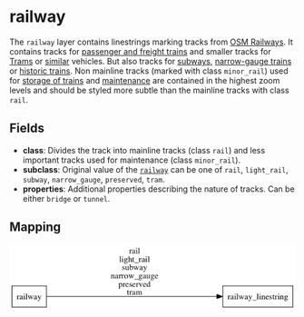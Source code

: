 # railway

The `railway` layer contains linestrings marking tracks from [OSM Railways](http://wiki.openstreetmap.org/wiki/Railways).
It contains tracks for [passenger and freight trains]() and smaller tracks for [Trams](http://wiki.openstreetmap.org/wiki/Tag:railway%3Dtram) or [similar](http://wiki.openstreetmap.org/wiki/Tag:railway%3Dlight_rail) vehicles. But also tracks for [subways](http://wiki.openstreetmap.org/wiki/Tag:railway%3Dsubway), [narrow-gauge trains](http://wiki.openstreetmap.org/wiki/Tag:railway%3Dnarrow_gauge) or [historic trains](http://wiki.openstreetmap.org/wiki/Tag:railway%3Dpreserved).
Non mainline tracks (marked with class `minor_rail`) used for [storage of trains](http://wiki.openstreetmap.org/wiki/Tag:service%3Dyard) and [maintenance](http://wiki.openstreetmap.org/wiki/Tag:service%3Dsiding) are contained in the highest zoom levels and should be styled more subtle than the mainline tracks with class `rail`.

## Fields

- **class**: Divides the track into mainline tracks (class `rail`) and less important tracks
used for maintenance (class `minor_rail`).
- **subclass**: Original value of the [`railway`](http://wiki.openstreetmap.org/wiki/Key:railway) can be one of
`rail`, `light_rail`, `subway`, `narrow_gauge`, `preserved`, `tram`.
- **properties**: Additional properties describing the nature of tracks. Can be either `bridge` or `tunnel`.

## Mapping

![](mapping.png)


